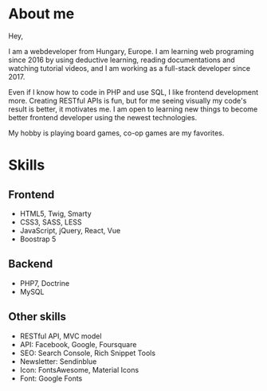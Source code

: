 # About me

Hey,

I am a webdeveloper from Hungary, Europe. I am learning web programing since 2016 by using deductive learning, reading documentations and watching tutorial videos, and I am working as a full-stack developer since 2017.

Even if I know how to code in PHP and use SQL, I like frontend development more. Creating RESTful APIs is fun, but for me seeing visually my code's result is better, it motivates me. I am open to learning new things to become better frontend developer using the newest technologies.

My hobby is playing board games, co-op games are my favorites.


# Skills

## Frontend

- HTML5, Twig, Smarty
- CSS3, SASS, LESS
- JavaScript, jQuery, React, Vue
- Boostrap 5

## Backend

- PHP7, Doctrine
- MySQL

## Other skills

- RESTful API, MVC model
- API: Facebook, Google, Foursquare
- SEO: Search Console, Rich Snippet Tools
- Newsletter: Sendinblue
- Icon: FontsAwesome, Material Icons
- Font: Google Fonts
